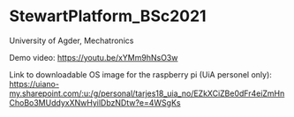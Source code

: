 # StewartPlatform_BSc2021

University of Agder, Mechatronics

Demo video:
https://youtu.be/xYMm9hNsO3w


Link to downloadable OS image for the raspberry pi (UiA personel only):
https://uiano-my.sharepoint.com/:u:/g/personal/tarjes18_uia_no/EZkXCiZBe0dFr4eiZmHnChoBo3MUddyxXNwHyilDbzNDtw?e=4WSgKs
